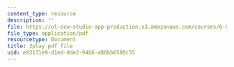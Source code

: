 ```yaml
---
content_type: resource
description: ''
file: https://ol-ocw-studio-app-production.s3.amazonaws.com/courses/6-034-artificial-intelligence-fall-2010/e83131e9d1eddde294b6a86bb6580c55_hM2EAvMkhtk.pdf
file_type: application/pdf
resourcetype: Document
title: 3play pdf file
uid: e83131e9-d1ed-dde2-94b6-a86bb6580c55
---
```

